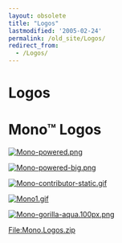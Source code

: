 ```yaml
---
layout: obsolete
title: "Logos"
lastmodified: '2005-02-24'
permalink: /old_site/Logos/
redirect_from:
  - /Logos/
---
```


Logos
=====

Mono™ Logos
===========

[![Mono-powered.png]({{site.github.url}}/old_site/images/0/08/Mono-powered.png)]({{site.github.url}}/old_site/images/0/08/Mono-powered.png)

[![Mono-powered-big.png]({{site.github.url}}/old_site/images/3/31/Mono-powered-big.png)]({{site.github.url}}/old_site/images/3/31/Mono-powered-big.png)

[![Mono-contributor-static.gif]({{site.github.url}}/old_site/images/9/9f/Mono-contributor-static.gif)]({{site.github.url}}/old_site/images/9/9f/Mono-contributor-static.gif)

[![Mono1.gif]({{site.github.url}}/old_site/images/3/31/Mono1.gif)]({{site.github.url}}/old_site/images/3/31/Mono1.gif)

[![Mono-gorilla-aqua.100px.png]({{site.github.url}}/old_site/images/8/8d/Mono-gorilla-aqua.100px.png)]({{site.github.url}}/old_site/images/8/8d/Mono-gorilla-aqua.100px.png)

[File:Mono.Logos.zip]({{site.github.url}}/old_site/images/a/a9/Mono.Logos.zip "File:Mono.Logos.zip")

